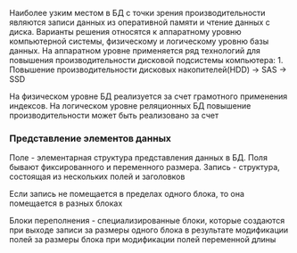 Наиболее узким местом в БД с точки зрения производительности являются записи данных из оперативной памяти и чтение данных с диска.
Варианты решения относятся к аппаратному уровню компьютерной системы, физическому и логическому уровню базы данных. На аппаратном уровне применяется ряд технологий для повышения производительности дисковой подсистемы компьютера: 
	1. Повышение производительности дисковых накопителей(HDD) -> SAS -> SSD 

На физическом уровне БД реализуется за счет грамотного применения индексов. 
На логическом уровне реляционных БД повышение производительности может быть реализовано за счет

### Представление элементов данных
Поле - элементарная структура представления данных в БД. Поля бывают фиксированного и переменного размера. Запись - структура, состоящая из нескольких полей и заголовков

Если запись не помещается в пределах одного блока, то она помещается в разных блоках

Блоки переполнения - специализированные блоки, которые создаются при выходе записи за размеры одного блока в результате модификации полей за размеры блока при модификации полей переменной длины

